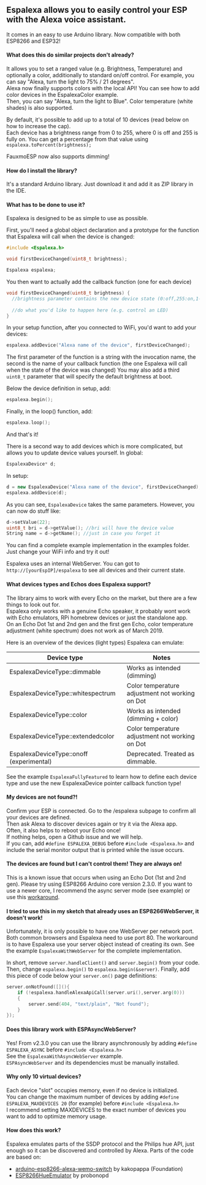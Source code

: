 ## Espalexa allows you to easily control your ESP with the Alexa voice assistant.
It comes in an easy to use Arduino library.
Now compatible with both ESP8266 and ESP32!

#### What does this do similar projects don't already?

It allows you to set a ranged value (e.g. Brightness, Temperature) and optionally a color, additionally to standard on/off control.
For example, you can say "Alexa, turn the light to 75% / 21 degrees".  
Alexa now finally supports colors with the local API! You can see how to add color devices in the EspalexaColor example.  
Then, you can say "Alexa, turn the light to Blue". Color temperature (white shades) is also supported.

By default, it's possible to add up to a total of 10 devices (read below on how to increase the cap).  
Each device has a brightness range from 0 to 255, where 0 is off and 255 is fully on.
You can get a percentage from that value using `espalexa.toPercent(brightness);`

FauxmoESP now also supports dimming!

#### How do I install the library?

It's a standard Arduino library. Just download it and add it as ZIP library in the IDE.

#### What has to be done to use it?

Espalexa is designed to be as simple to use as possible.

First, you'll need a global object declaration and a prototype for the function that Espalexa will call when the device is changed:
```cpp
#include <Espalexa.h>

void firstDeviceChanged(uint8_t brightness);

Espalexa espalexa;
```

You then want to actually add the callback function (one for each device)
```cpp
void firstDeviceChanged(uint8_t brightness) {
  //brightness parameter contains the new device state (0:off,255:on,1-254:dimmed)
  
  //do what you'd like to happen here (e.g. control an LED)
}
```

In your setup function, after you connected to WiFi, you'd want to add your devices:
```cpp
espalexa.addDevice("Alexa name of the device", firstDeviceChanged);
```
The first parameter of the function is a string with the invocation name, the second is the name of your callback function (the one Espalexa will call when the state of the device was changed)
You may also add a third `uint8_t` parameter that will specify the default brightness at boot.

Below the device definition in setup, add:
```cpp
espalexa.begin();
```

Finally, in the loop() function, add:
```cpp
espalexa.loop();
```

And that's it!


There is a second way to add devices which is more complicated, but allows you to update device values yourself.
In global:
```cpp
EspalexaDevice* d;
```
In setup:
```cpp
d = new EspalexaDevice("Alexa name of the device", firstDeviceChanged);
espalexa.addDevice(d);
```
As you can see, `EspalexaDevice` takes the same parameters. However, you can now do stuff like:
```cpp
d->setValue(22);
uint8_t bri = d->getValue(); //bri will have the device value
String name = d->getName(); //just in case you forget it
```

You can find a complete example implementation in the examples folder. Just change your WiFi info and try it out!

Espalexa uses an internal WebServer. You can got to `http://[yourEspIP]/espalexa` to see all devices and their current state.

#### What devices types and Echos does Espalexa support?

The library aims to work with every Echo on the market, but there are a few things to look out for.  
Espalexa only works with a genuine Echo speaker, it probably wont work with Echo emulators, RPi homebrew devices or just the standalone app.  
On an Echo Dot 1st and 2nd gen and the first gen Echo, color temperature adjustment (white spectrum) does not work as of March 2019.   

Here is an overview of the devices (light types) Espalexa can emulate:  

| Device type                              | Notes                                           |
|------------------------------------------|-------------------------------------------------|
| EspalexaDeviceType::dimmable             | Works as intended (dimming)                     |
| EspalexaDeviceType::whitespectrum        | Color temperature adjustment not working on Dot |
| EspalexaDeviceType::color                | Works as intended (dimming + color)             |
| EspalexaDeviceType::extendedcolor        | Color temperature adjustment not working on Dot |
| EspalexaDeviceType::onoff (experimental) | Deprecated. Treated as dimmable.                |

See the example `EspalexaFullyFeatured` to learn how to define each device type and use the new EspalexaDevice pointer callback function type!

#### My devices are not found?!

Confirm your ESP is connected. Go to the /espalexa subpage to confirm all your devices are defined.  
Then ask Alexa to discover devices again or try it via the Alexa app.  
Often, it also helps to reboot your Echo once!  
If nothing helps, open a Github issue and we will help.  
If you can, add `#define ESPALEXA_DEBUG` before `#include <Espalexa.h>` and include the serial monitor output that is printed while the issue occurs.  

#### The devices are found but I can't control them! They are always on!

This is a known issue that occurs when using an Echo Dot (1st and 2nd gen). Please try using ESP8266 Arduino core version 2.3.0.
If you want to use a newer core, I recommend the async server mode (see example) or use this [workaround](https://github.com/Aircoookie/Espalexa/issues/6#issuecomment-366533897).

#### I tried to use this in my sketch that already uses an ESP8266WebServer, it doesn't work!

Unfortunately, it is only possible to have one WebServer per network port. Both common browsers and Espalexa need to use port 80.
The workaround is to have Espalexa use your server object instead of creating its own.
See the example `EspalexaWithWebServer` for the complete implementation.

In short, remove `server.handleClient()` and `server.begin()` from your code.
Then, change `espalexa.begin()` to `espalexa.begin(&server)`.
Finally, add this piece of code below your `server.on()` page definitions:
```cpp
server.onNotFound([](){
	if (!espalexa.handleAlexaApiCall(server.uri(),server.arg(0)))
	{
		server.send(404, "text/plain", "Not found");
	}
});
```

#### Does this library work with ESPAsyncWebServer?

Yes! From v2.3.0 you can use the library asynchronously by adding `#define ESPALEXA_ASYNC` before `#include <Espalexa.h>`  
See the  `EspalexaWithAsyncWebServer` example.  
`ESPAsyncWebServer` and its dependencies must be manually installed.  

#### Why only 10 virtual devices?

Each device "slot" occupies memory, even if no device is initialized.  
You can change the maximum number of devices by adding `#define ESPALEXA_MAXDEVICES 20` (for example) before `#include <Espalexa.h>`  
I recommend setting MAXDEVICES to the exact number of devices you want to add to optimize memory usage.

#### How does this work?

Espalexa emulates parts of the SSDP protocol and the Philips hue API, just enough so it can be discovered and controlled by Alexa.
Parts of the code are based on:
- [arduino-esp8266-alexa-wemo-switch](https://github.com/kakopappa/arduino-esp8266-alexa-wemo-switch) by kakopappa (Foundation)
- [ESP8266HueEmulator](https://github.com/probonopd/ESP8266HueEmulator) by probonopd
